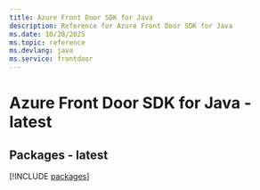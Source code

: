 ```yaml
---
title: Azure Front Door SDK for Java
description: Reference for Azure Front Door SDK for Java
ms.date: 10/28/2025
ms.topic: reference
ms.devlang: java
ms.service: frontdoor
---
```

# Azure Front Door SDK for Java - latest
## Packages - latest
[!INCLUDE [packages](front-door-index.md)]